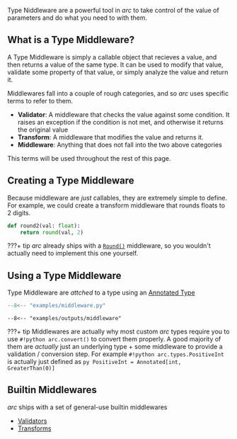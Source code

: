 Type Niddleware are a powerful tool in *arc* to take control of the value of parameters and do what you need to with them.

## What is a Type Middleware?
A Type Middleware is simply a callable object that recieves a value, and then returns a value of the same
type. It can be used to modify that value, validate some property of that value, or simply analyze the value and return it.

Middlewares fall into a couple of rough categories, and so *arc* uses specific terms to refer to them.

- **Validator**: A middleware that checks the value against some condition. It raises an exception if the condition is not met, and otherwise it returns the original value
- **Transform**: A middleware that modifies the value and returns it.
- **Middleware**: Anything that does not fall into the two above categories

This terms will be used throughout the rest of this page.

## Creating a Type Middleware
Because middleware are *just* callables, they are extremely simple to define.
For example, we could create a transform middleware that rounds floats to 2 digits.

```py
def round2(val: float):
    return round(val, 2)
```

???+ tip
    *arc* already ships with a [`Round()`](../reference/types/transforms.md#arc.types.transforms.numbers.Round)
    middleware, so you wouldn't actually need to implement this one yourself.

## Using a Type Middleware

Type Middleware are *attched* to a type using an [Annotated Type](https://docs.python.org/3.9/library/typing.html#typing.Annotated)

```py title="examples/middleware.py"
--8<-- "examples/middleware.py"
```

```console
--8<-- "examples/outputs/middleware"
```

???+ tip
    Middlewares are actually why most custom *arc* types require you to use `#!python arc.convert()` to
    convert them properly. A good majority of them are *actually* just an underlying type + some middleware to provide a validation / conversion step. For example `#!python arc.types.PositiveInt` is actually just defined as
    ```py
    PositiveInt = Annotated[int, GreaterThan(0)]
    ```

## Builtin Middlewares
*arc* ships with a set of general-use builtin middlewares

- [Validators](../reference/types/validators.md)
- [Transforms](../reference/types/transforms.md)